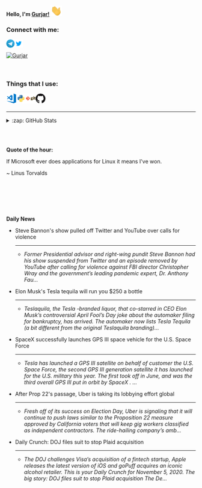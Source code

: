 #### Hello, I'm [Gurjar!](https://GurjarKing.github.io) <img src="https://raw.githubusercontent.com/ABSphreak/ABSphreak/master/gifs/Hi.gif" width="30px"></h2>


### Connect with me:

[<img align="left" alt="Gurjar | Telegram" width="22px" src="https://raw.githubusercontent.com/github/explore/80688e429a7d4ef2fca1e82350fe8e3517d3494d/topics/telegram/telegram.png" />][Telegram]
[<img align="left" alt="Gurjar | Twitter" width="22px" src="https://raw.githubusercontent.com/github/explore/80688e429a7d4ef2fca1e82350fe8e3517d3494d/topics/twitter/twitter.png" />][Twitter]
<br >
<br >
<a href="https://github.com/GurjarKing"><img src="https://komarev.com/ghpvc/?username=GurjarKing" alt="Gurjar" /></a> <br />
<br />
<br />
<!-- <br >

![](https://visitor-badge.glitch.me/badge?page_id=GurjarKing)

<br /> -->

### Things that I use:

[<img align="left" alt="Visual Studio Code" width="26px" src="https://raw.githubusercontent.com/github/explore/80688e429a7d4ef2fca1e82350fe8e3517d3494d/topics/visual-studio-code/visual-studio-code.png" />][VSCode]
[<img align="left" alt="Python" width="26px" src="https://raw.githubusercontent.com/github/explore/80688e429a7d4ef2fca1e82350fe8e3517d3494d/topics/python/python.png" />][Python]
[<img align="left" alt="Git" width="26px" src="https://raw.githubusercontent.com/github/explore/80688e429a7d4ef2fca1e82350fe8e3517d3494d/topics/git/git.png" />][Git]
[<img align="left" alt="GitHub" width="26px" src="https://raw.githubusercontent.com/github/explore/78df643247d429f6cc873026c0622819ad797942/topics/github/github.png" />][Github]

<br />
<br />

---
<details>
  <summary>:zap: GitHub Stats</summary>

<img align="left" alt="Gurjar's Github Stats" src="https://github-readme-stats.vercel.app/api?username=GurjarKing&show_icons=true&hide_border=true&count_private=true&include_all_commit=true&theme=algolia" />

</details>

<!-- ### 🔔 My latest tweet
<a href="https://twitter.com/Gurjar_King43" target="_blank">
	<img src="https://github.com/GurjarKing/GurjarKing/raw/master/tweet.png" width="70%" align="center" alt="Click to view on Twitter" title="My latest tweet, as an image"/>
</a> -->
<br>

<pre>

</pre>

**Quote of the hour:**

If Microsoft ever does applications for Linux it means I've won.

~ Linus Torvalds
<pre>

</pre>
<br>
<pre>


</pre>
<strong>Daily News</strong>
  
  - Steve Bannon's show pulled off Twitter and YouTube over calls for violence
     <hr/>
     
      - *Former Presidential advisor and right-wing pundit Steve Bannon had his show suspended from Twitter and an episode removed by YouTube after calling for violence against FBI director Christopher Wray and the government’s leading pandemic expert, Dr. Anthony Fau…*
     
  - Elon Musk's Tesla tequila will run you $250 a bottle
      <hr/>
      
      - *Teslaquila, the Tesla -branded liquor, that co-starred in CEO Elon Musk’s controversial April Fool’s Day joke about the automaker filing for bankruptcy, has arrived. The automaker now lists Tesla Tequila (a bit different from the original Teslaquila branding)…*
      
  - SpaceX successfully launches GPS III space vehicle for the U.S. Space Force
      <hr/>
      
      - *Tesla has launched a GPS III satellite on behalf of customer the U.S. Space Force, the second GPS III generation satellite it has launched for the U.S. military this year. The first took off in June, and was the third overall GPS III put in orbit by SpaceX . …*
      
  - After Prop 22's passage, Uber is taking its lobbying effort global
      <hr/>
      
      - *Fresh off of its success on Election Day, Uber is signaling that it will continue to push laws similar to the Proposition 22 measure approved by California voters that will keep gig workers classified as independent contractors. The ride-hailing company’s amb…*
       
  - Daily Crunch: DOJ files suit to stop Plaid acquisition
      <hr/>
       
       - *The DOJ challenges Visa’s acquisition of a fintech startup, Apple releases the latest version of iOS and goPuff acquires an iconic alcohol retailer. This is your Daily Crunch for November 5, 2020. The big story: DOJ files suit to stop Plaid acquisition The De…*
      

<br />

[VSCode]: https://code.visualstudio.com/
[Python]: https://www.python.org/
[Git]: https://git-scm.com/
[Github]: https://github.com/
[Telegram]: https://t.me/Gurjar_King/
[Twitter]: https://twitter.com/Gurjar_King43/
